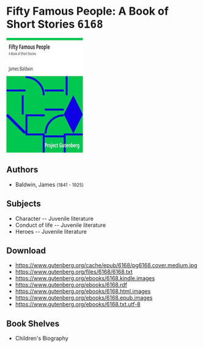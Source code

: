 # Fifty Famous People: A Book of Short Stories <kbd>6168</kbd>

![](./cover.medium.jpg "")

## Authors


 - Baldwin, James <small>(1841 - 1925)</small>

## Subjects


 - Character -- Juvenile literature
 - Conduct of life -- Juvenile literature
 - Heroes -- Juvenile literature

## Download


 - https://www.gutenberg.org/cache/epub/6168/pg6168.cover.medium.jpg
 - https://www.gutenberg.org/files/6168/6168.txt
 - https://www.gutenberg.org/ebooks/6168.kindle.images
 - https://www.gutenberg.org/ebooks/6168.rdf
 - https://www.gutenberg.org/ebooks/6168.html.images
 - https://www.gutenberg.org/ebooks/6168.epub.images
 - https://www.gutenberg.org/ebooks/6168.txt.utf-8

## Book Shelves


 - Children's Biography
